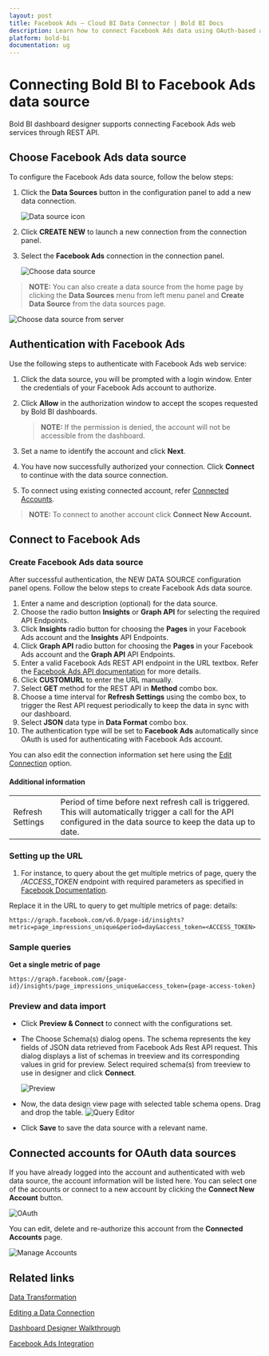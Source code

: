 ```yaml
---
layout: post
title: Facebook Ads – Cloud BI Data Connector | Bold BI Docs
description: Learn how to connect Facebook Ads data using OAuth-based authentication through REST API endpoint with Bold BI Cloud.
platform: bold-bi
documentation: ug
---
```


# Connecting Bold BI to Facebook Ads data source
Bold BI dashboard designer supports connecting Facebook Ads web services through REST API. 

## Choose Facebook Ads data source
To configure the Facebook Ads data source, follow the below steps:
1. Click the **Data Sources** button in the configuration panel to add a new data connection.

   ![Data source icon](/static/assets/cloud/working-with-datasource/data-connectors/images/common/DataSourcesIcon.png)

2. Click **CREATE NEW** to launch a new connection from the connection panel.
3. Select the **Facebook Ads** connection in the connection panel.

   ![Choose data source](/static/assets/cloud/working-with-datasource/data-connectors/images/facebookads/ChooseDS.png)

> **NOTE:** You can also create a data source from the home page by clicking the **Data Sources** menu from left menu panel and **Create Data Source** from the data sources page.

   ![Choose data source from server](/static/assets/cloud/working-with-datasource/data-connectors/images/facebookads/ChooseDS_Server.png)

## Authentication with Facebook Ads
Use the following steps to authenticate with Facebook Ads web service:

1. Click the data source, you will be prompted with a login window. Enter the credentials of your Facebook Ads account to authorize.
2. Click **Allow** in the authorization window to accept the scopes requested by Bold BI dashboards.

   > **NOTE:** If the permission is denied, the account will not be accessible from the dashboard.

3. Set a name to identify the account and click **Next**. 
4. You have now successfully authorized your connection. Click **Connect** to continue with the data source connection.
5. To connect using existing connected account, refer [Connected Accounts](/cloud-bi/working-with-data-source/data-connectors/facebook-ads/#connected-accounts-for-oauth-data-sources).

> **NOTE:** To connect to another account click **Connect New Account.**


## Connect to Facebook Ads
### Create Facebook Ads data source
After successful authentication, the NEW DATA SOURCE configuration panel opens. Follow the below steps to create Facebook Ads data source.
1. Enter a name and description (optional) for the data source.
2. Choose the radio button **Insights** or **Graph API** for selecting the required API Endpoints.
3. Click **Insights** radio button for choosing the **Pages** in your Facebook Ads account and the **Insights** API Endpoints.
4. Click **Graph API** radio button for choosing the **Pages** in your Facebook Ads account and the **Graph API** API Endpoints.
5. Enter a valid Facebook Ads REST API endpoint in the URL textbox. Refer the [Facebook Ads API documentation](https://developers.facebook.com/docs/graph-api/reference/) for more details.
6. Click **CUSTOMURL** to enter the URL manually.   
7. Select **GET** method for the REST API in **Method** combo box.
8. Choose a time interval for **Refresh Settings** using the combo box, to trigger the Rest API request periodically to keep the data in sync with our dashboard.  
9. Select **JSON** data type in **Data Format** combo box.
10. The authentication type will be set to **Facebook Ads** automatically since OAuth is used for authenticating with Facebook Ads account.

You can also edit the connection information set here using the [Edit Connection](/cloud-bi/working-with-data-source/editing-a-data-connection/) option.

#### Additional information
<table width="600">
<tr>
<td>
Refresh Settings
</td>
<td>
Period of time before next refresh call is triggered. This will automatically trigger a call for the API configured in the data source to keep the data up to date.
</td>
</tr>
</table>

### Setting up the URL
1. For instance, to query about the get multiple metrics of page, query the <i>/ACCESS_TOKEN</i> endpoint with required parameters as specified in [Facebook Documentation](https://developers.facebook.com/docs/graph-api/reference/).

Replace it in the URL to query to get multiple metrics of page: details:

`https://graph.facebook.com/v6.0/page-id/insights?metric=page_impressions_unique&period=day&access_token=<ACCESS_TOKEN>`

### Sample queries
**Get a single metric of page**

`https://graph.facebook.com/{page-id}/insights/page_impressions_unique&access_token={page-access-token}`

### Preview and data import
* Click **Preview & Connect** to connect with the configurations set.
* The Choose Schema(s) dialog opens. The schema represents the key fields of JSON data retrieved from Facebook Ads Rest API request. This dialog displays a list of schemas in treeview and its corresponding values in grid for preview. Select required schema(s) from treeview to use in designer and click **Connect**.

   ![Preview](/static/assets/cloud/working-with-datasource/data-connectors/images/common/Preview.png)

* Now, the data design view page with selected table schema opens. Drag and drop the table.
   ![Query Editor](/static/assets/cloud/working-with-datasource/data-connectors/images/common/QueryEditor.png)

* Click **Save** to save the data source with a relevant name.

## Connected accounts for OAuth data sources
If you have already logged into the account and authenticated with web data source, the account information will be listed here. You can select one of the accounts or connect to a new account by clicking the **Connect New Account** button.

   ![OAuth](/static/assets/cloud/working-with-datasource/data-connectors/images/facebookads/OAuthDS.png)

You can edit, delete and re-authorize this account from the **Connected Accounts** page.

   ![Manage Accounts](/static/assets/cloud/working-with-datasource/data-connectors/images/facebookads/ManageDS.png)

## Related links

[Data Transformation](/cloud-bi/working-with-data-source/transforming-data/joining-table/)

[Editing a Data Connection](/cloud-bi/working-with-data-source/editing-a-data-connection/)   

[Dashboard Designer Walkthrough](/cloud-bi/getting-started/quick-start/)

[Facebook Ads Integration](https://www.boldbi.com/integrations/facebook-ads)